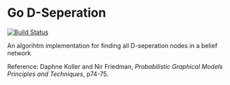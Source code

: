 # Go D-Seperation

[![Build Status](https://travis-ci.org/zhtmike/d-separation.svg?branch=master)](https://travis-ci.org/zhtmike/d-separation)

An algorihtm implementation for finding all D-seperation nodes in a belief network

Reference: Daphne Koller and Nir Friedman, *Probabilistic Graphical Models Principles and Techniques*, p74-75.
